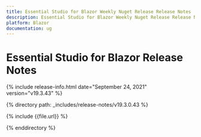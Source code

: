 ```yaml
---
title: Essential Studio for Blazor Weekly Nuget Release Release Notes  
description: Essential Studio for Blazor Weekly Nuget Release Release Notes  
platform: Blazor
documentation: ug
---
```


# Essential Studio for Blazor Release Notes  

{% include release-info.html date="September 24, 2021"  version="v19.3.43" %} 

{% directory path: _includes/release-notes/v19.3.0.43 %}

{% include {{file.url}} %}

{% enddirectory %}